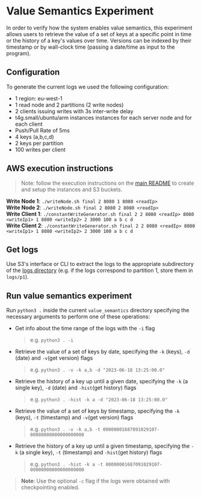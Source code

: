 # Value Semantics Experiment
In order to verify how the system enables value semantics, this experiment allows users to retrieve the value of a set of keys at a specific point in time or the history of a key's values over time. Versions can be indexed by their timestamp or by wall-clock time (passing a date/time as input to the program).

## Configuration
To generate the current logs we used the following configuration:
- 1 region: eu-west-1
- 1 read node and 2 partitions (2 write nodes)
- 2 clients issuing writes with 3s inter-write delay
- t4g.small/ubuntu/arm instances instances for each server node and for each client
- Push/Pull Rate of 5ms
- 4 keys (a,b,c,d)
- 2 keys per partition
- 100 writes per client

## AWS execution instructions
> Note: follow the execution instructions on the [main README](../README.md) to create and setup the instances and S3 buckets.

**Write Node 1**: `./writeNode.sh final 2 8080 1 8080 <readIp>`  
**Write Node 2**: `./writeNode.sh final 2 8080 2 8080 <readIp>`  
**Write Client 1**: `./constantWriteGenerator.sh final 2 2 8080 <readIp> 8080 <writeIp1> 1 8080 <writeIp2> 2 3000 100 a b c d`  
**Write Client 2**: `./constantWriteGenerator.sh final 2 2 8080 <readIp> 8080 <writeIp1> 1 8080 <writeIp2> 2 3000 100 a b c d`  

## Get logs
Use S3's interface or CLI to extract the logs to the appropriate subdirectory of the [logs directory](./logs/) (e.g. if the logs correspond to partition 1, store them in `logs/p1`).

## Run value semantics experiment
Run `python3 .` inside the current `value_semantics` directory specifying the necessary arguments to perform one of these operations:
- Get info about the time range of the logs with the `-i` flag
    > e.g. `python3 . -i`

- Retrieve the value of a set of keys by date, specifying the `-k` (keys), `-d` (date) and `-v`(get version) flags 
    > e.g. `python3 . -v -k a,b -d "2023-06-18 13:25:00.0"`

- Retrieve the history of a key up until a given date, specifying the `-k` (a single key), `-d` (date) and `-hist`(get history) flags 
    > e.g. `python3 . -hist -k a -d "2023-06-18 13:25:00.0"`

- Retrieve the value of a set of keys by timestamp, specifying the `-k` (keys), `-t` (timestamp) and `-v`(get version) flags 
    > e.g. `python3 . -v -k a,b -t 00000001687091029107-00000000000000000000`

- Retrieve the history of a key up until a given timestamp, specifying the `-k` (a single key), `-t` (timestamp) and `-hist`(get history) flags 
    > e.g. `python3 . -hist -k a -t 00000001687091029107-00000000000000000000`

> **Note**: Use the optional `-c` flag if the logs were obtained with checkpointing enabled.
